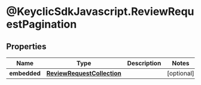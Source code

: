 # @KeyclicSdkJavascript.ReviewRequestPagination

## Properties
Name | Type | Description | Notes
------------ | ------------- | ------------- | -------------
**embedded** | [**ReviewRequestCollection**](ReviewRequestCollection.md) |  | [optional] 



